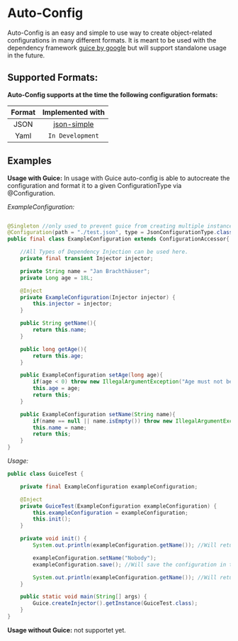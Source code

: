 # Auto-Config

Auto-Config is an easy and simple to use way to create object-related configurations in many different formats.
It is meant to be used with the dependency framework [guice by google](https://github.com/google/guice) 
but will support standalone usage in the future.

## Supported Formats:
**Auto-Config supports at the time the following configuration formats:**

|Format|Implemented with|
|:----:|:--------------:|
|JSON|[json-simple](https://github.com/fangyidong/json-simple)|
|Yaml|`In Development`|

## Examples
**Usage with Guice:**
In usage with Guice auto-config is able to autocreate the configuration and format it to a given ConfigurationType
via @Configuration. 

*ExampleConfiguration:*
```java

@Singleton //only used to prevent guice from creating multiple instances
@Configuration(path = "./test.json", type = JsonConfigurationType.class)
public final class ExampleConfiguration extends ConfigurationAccessor{

	//All Types of Dependency Injection can be used here.
	private final transient Injector injector; 

	private String name = "Jan Brachthäuser";
	private Long age = 18L;

	@Inject
	private ExampleConfiguration(Injector injector) {
		this.injector = injector;
	}

	public String getName(){
		return this.name;
	}

	public long getAge(){
		return this.age;
	}

	public ExampleConfiguration setAge(long age){
		if(age < 0) throw new IllegalArgumentException("Age must not be < 0.");
		this.age = age;
		return this;
	}

	public ExampleConfiguration setName(String name){
		if(name == null || name.isEmpty()) throw new IllegalArgumentException("Name must not be empty.");
		this.name = name;
		return this;
	}
}
```
*Usage:*
```java
public class GuiceTest {

	private final ExampleConfiguration exampleConfiguration;

	@Inject
	private GuiceTest(ExampleConfiguration exampleConfiguration) {
		this.exampleConfiguration = exampleConfiguration;
		this.init();
	}

	private void init() {
		System.out.println(exampleConfiguration.getName()); //Will return 'Jan Brachthäuser' by default.

		exampleConfiguration.setName("Nobody");
		exampleConfiguration.save(); //Will save the configuration in the given format to the file specified in @Configuration.

		System.out.println(exampleConfiguration.getName()); //Will return 'Nobody' now.
	}

	public static void main(String[] args) {
		Guice.createInjector().getInstance(GuiceTest.class);
	}
}
```

**Usage without Guice:**
not supportet yet.
